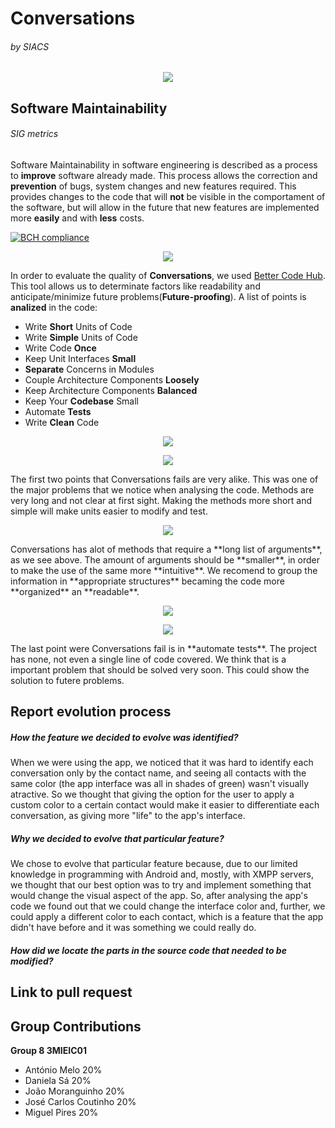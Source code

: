 # Conversations 
###### by SIACS

<p align="center">
  <img src="http://i.imgur.com/Bbe2WZk.png">
</p>

## Software Maintainability
###### SIG metrics

Software Maintainability in software engineering is described as a process to **improve** software already made.
This process allows the correction and **prevention** of bugs, system changes and new features required.
This provides changes to the code that will **not** be visible in the comportament of the software, but will allow in the future that new features are implemented more **easily** and with **less** costs.

[![BCH compliance](https://bettercodehub.com/edge/badge/Antonio-Melo/Conversations)](https://bettercodehub.com)
<p align="center">
  <img src="http://i.imgur.com/BqSfCtB.png">
</p>

In order to evaluate the quality of **Conversations**, we used [Better Code Hub](https://bettercodehub.com). This tool allows us to determinate factors like readability and anticipate/minimize future problems(**Future-proofing**).
A list of points is **analized** in the code:
- Write **Short** Units of Code
- Write **Simple** Units of Code
- Write Code **Once**
- Keep Unit Interfaces **Small**
- **Separate** Concerns in Modules
- Couple Architecture Components **Loosely**
- Keep Architecture Components **Balanced**
- Keep Your **Codebase** Small
- Automate **Tests**
- Write **Clean** Code



<p align="center">
  <img src="http://i.imgur.com/uN1ReD5.png">
</p>
<p align="center">
  <img src="http://i.imgur.com/icQQuUN.png">
</p>
The first two points that Conversations fails are very alike.
This was one of the major problems that we notice when analysing the code.
Methods are very long and not clear at first sight.
Making the methods more short and simple will make units easier to modify and test.


<p align="center">
  <img src="http://i.imgur.com/x0crsHT.png">
</p>
Conversations has alot of methods that require a **long list of arguments**, as we see above.
The amount of arguments should be **smaller**, in order to make the use of the same more **intuitive**.
We recomend to group the information in **appropriate structures** becaming the code more **organized** an **readable**.


<p align="center">
  <img src="http://i.imgur.com/AIadPDs.png">
</p>
<p align="center">
  <img src="http://i.imgur.com/yYD7Tpn.png">
</p>
The last point were Conversations fail is in **automate tests**. The project has none, not even a single line of code covered.
We think that is a important problem that should be solved very soon.
This could show the solution to futere problems.


## Report evolution process
##### How the feature we decided to evolve was identified?
 
 When we were using the app, we noticed that it was hard to identify each conversation only by the contact name, and seeing all contacts with the same color (the app interface was all in shades of green) wasn't visually atractive. So we thought that giving the option for the user to apply a custom color to a certain contact would make it easier to differentiate each conversation, as giving more "life" to the app's interface.
 
##### Why we decided to evolve that particular feature?
 
 We chose to evolve that particular feature because, due to our limited knowledge in programming with Android and, mostly, with XMPP servers, we thought that our best option was to try and implement something that would change the visual aspect of the app. So, after analysing the app's code we found out that we could change the interface color and, further, we could apply a different color to each contact, which is a feature that the app didn't have before and it was something we could really do.
 
##### How did we locate the parts in the source code that needed to be modified?
 
## Link to pull request

## Group Contributions
**Group 8 3MIEIC01**
- António Melo 20%
- Daniela Sá 20%
- João Moranguinho 20%
- José Carlos Coutinho 20%
- Miguel Pires 20%
